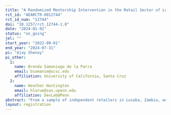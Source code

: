 ```yaml
---
title: "A Randomized Mentorship Intervention in the Retail Sector of Lusaka, Zambia"
rct_id: "AEARCTR-0012744"
rct_id_num: "12744"
doi: "10.1257/rct.12744-1.0"
date: "2024-01-02"
status: "on_going"
jel: ""
start_year: "2022-09-01"
end_year: "2024-07-31"
pi: "Ajay Shenoy"
pi_other:
  1:
    name: Brenda Samaniego de la Parra
    email: bsamanie@ucsc.edu
    affiliation: University of California, Santa Cruz
  2:
    name: Heather Huntington
    email: hlarue@sas.upenn.edu
    affiliation: DevLab@Penn
abstract: "From a sample of independent retailers in Lusaka, Zambia, we assign highly profitable "mentors" to groups of up to 3 "mentees." The study will measure what managerial practices, and what dimensions of retail productivity, are transferrable from mentors to mentees."
layout: registration
---
```


